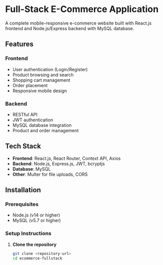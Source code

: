 # Full-Stack E-Commerce Application

A complete mobile-responsive e-commerce website built with React.js frontend and Node.js/Express backend with MySQL database.

## Features

### Frontend
- User authentication (Login/Register)
- Product browsing and search
- Shopping cart management
- Order placement
- Responsive mobile design

### Backend
- RESTful API
- JWT authentication
- MySQL database integration
- Product and order management

## Tech Stack

- **Frontend**: React.js, React Router, Context API, Axios
- **Backend**: Node.js, Express.js, JWT, bcryptjs
- **Database**: MySQL
- **Other**: Multer for file uploads, CORS

## Installation

### Prerequisites
- Node.js (v14 or higher)
- MySQL (v5.7 or higher)

### Setup Instructions

1. **Clone the repository**
   ```bash
   git clone <repository-url>
   cd ecommerce-fullstack
